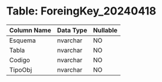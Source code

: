 # Table: ForeingKey_20240418

| Column Name | Data Type | Nullable |
|-------------|-----------|----------|
| Esquema | nvarchar | NO |
| Tabla | nvarchar | NO |
| Codigo | nvarchar | NO |
| TipoObj | nvarchar | NO |
